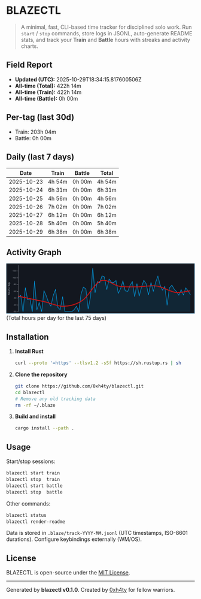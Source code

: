 # BLAZECTL

> A minimal, fast, CLI-based time tracker for disciplined solo work.
    Run `start` / `stop` commands, store logs in JSONL, auto-generate README stats,
    and track your **Train** and **Battle** hours with streaks and activity charts.

## Field Report

- **Updated (UTC):** 2025-10-29T18:34:15.817600506Z
- **All-time (Total):** 422h 14m
- **All-time (Train):** 422h 14m
- **All-time (Battle):** 0h 00m

## Per-tag (last 30d)
- Train: 203h 04m
- Battle: 0h 00m

## Daily (last 7 days)
| Date       | Train | Battle | Total |
|------------|-------|--------|-------|
| 2025-10-23 | 4h 54m | 0h 00m | 4h 54m |
| 2025-10-24 | 6h 31m | 0h 00m | 6h 31m |
| 2025-10-25 | 4h 56m | 0h 00m | 4h 56m |
| 2025-10-26 | 7h 02m | 0h 00m | 7h 02m |
| 2025-10-27 | 6h 12m | 0h 00m | 6h 12m |
| 2025-10-28 | 5h 40m | 0h 00m | 5h 40m |
| 2025-10-29 | 6h 38m | 0h 00m | 6h 38m |

## Activity Graph
![Activity Graph](assets/activity.svg)
(Total hours per day for the last 75 days)

## Installation
1. **Install Rust**
   ```bash
   curl --proto '=https' --tlsv1.2 -sSf https://sh.rustup.rs | sh
   ```
2. **Clone the repository**
   ```bash
   git clone https://github.com/0xh4ty/blazectl.git
   cd blazectl
   # Remove any old tracking data
   rm -rf ~/.blaze
   ```
3. **Build and install**
   ```bash
   cargo install --path .
   ```

## Usage
Start/stop sessions:
```bash
blazectl start train
blazectl stop  train
blazectl start battle
blazectl stop  battle
```
Other commands:
```bash
blazectl status
blazectl render-readme
```
Data is stored in `.blaze/track-YYYY-MM.jsonl` (UTC timestamps, ISO-8601 durations).
Configure keybindings externally (WM/OS).

## License
BLAZECTL is open-source under the [MIT License](LICENSE).

---

Generated by **blazectl v0.1.0**.
Created by [0xh4ty](https://github.com/0xh4ty) for fellow warriors.
